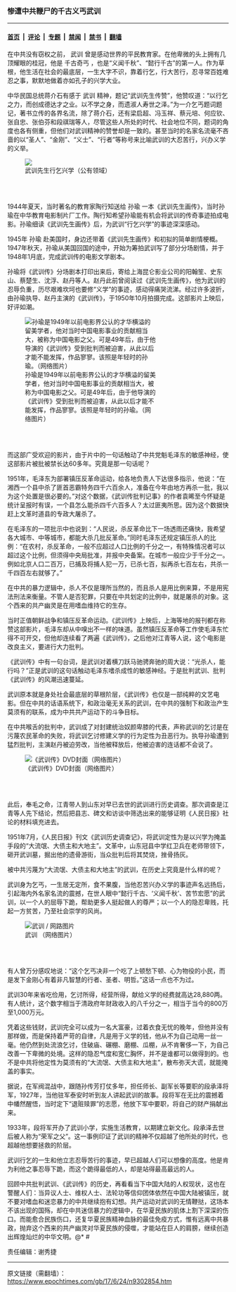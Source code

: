 ### 惨遭中共鞭尸的千古义丐武训

---

#### [首页](../../../..?n9302854) &nbsp;|&nbsp; [评论](../../../../../epoch-comment?n9302854) &nbsp;|&nbsp; [专题](../../../../../epoch-special?n9302854) &nbsp;|&nbsp; [禁闻](../../../../../epoch-news?n9302854) &nbsp;|&nbsp; [禁书](../../../../../books?n9302854) &nbsp;|&nbsp; [翻墙](https://github.com/gfw-breaker/nogfw/blob/master/README.md?n9302854)


<div class="post_content" id="artbody" itemprop="articleBody">
 <!-- article content begin -->
 <p>
  在中共没有窃权之前，
  <ok href="https://www.epochtimes.com/gb/tag/%E6%AD%A6%E8%AE%AD.html">
   武训
  </ok>
  曾是感动世界的平民教育家。在他卑微的头上拥有几顶耀眼的桂冠，他是
  <ok href="https://www.epochtimes.com/gb/tag/%E5%8D%83%E5%8F%A4%E5%A5%87%E4%B8%90.html">
   千古奇丐
  </ok>
  ，也是“义闻千秋”、“懿行千古”的第一人。作为草根，他生活在社会的最底层，一生大字不识，靠着行乞，行大苦行，忍寻常百姓难忍之事，默默地做着亦如孔子的兴学大业。
 </p>
 <p>
  中华民国总统蒋介石有感于
  <ok href="https://www.epochtimes.com/gb/tag/%E6%AD%A6%E8%AE%AD.html">
   武训
  </ok>
  精神，题记“武训先生传赞”，他赞叹道：“以行乞之力，而创成德达才之业。以不学之身，而遗淑人寿世之泽。”为一介乞丐题词题记，著书立传的各界名流，除了蒋介石，还有梁启超、冯玉祥、蔡元培、何应钦、张自忠、张伯芬和段祺瑞等人，尽管这些人所处的时代、社会地位不同，题词的角度也各有侧重，但他们对武训精神的赞誉却是一致的。甚至当时的名家名流毫不吝啬的以“圣人”、“金刚”、“义士”、“行者”等称号来比喻武训的大忍苦行，兴办义学的义举。
 </p>
 <figure aria-describedby="caption-attachment-9302882" class="wp-caption aligncenter" id="attachment_9302882" style="width: 300px">
  <ok href="https://i.epochtimes.com/assets/uploads/2017/06/1706241230531456.jpg" target="_blank">
   <img class="wp-image-9302882" src="https://i.epochtimes.com/assets/uploads/2017/06/1706241230531456-600x768.jpg"/>
  </ok>
  <br/><figcaption class="wp-caption-text" id="caption-attachment-9302882">
   武训先生行乞兴学（公有领域）
  </figcaption><br/>
 </figure><br/>
 <p>
  1944年夏天，当时著名的教育家陶行知送给
  <ok href="https://www.epochtimes.com/gb/tag/%E5%AD%99%E7%91%9C.html">
   孙瑜
  </ok>
  一本《武训先生画传》，当时孙瑜在中华教育电影制片厂工作。陶行知希望孙瑜能有机会将武训的传奇事迹拍成电影。孙瑜细读《武训先生画传》后，为武训“行乞兴学”的事迹深深感动。
 </p>
 <p>
  1945年
  <ok href="https://www.epochtimes.com/gb/tag/%E5%AD%99%E7%91%9C.html">
   孙瑜
  </ok>
  赴美国时，身边还带着《武训先生画传》和初拟的简单剧情梗概。1947年秋天，孙瑜从美国回国的途中，开始为筹拍武训写了部分分场剧情，并于1948年1月底，完成武训传的电影文学剧本。
 </p>
 <p>
  孙瑜将《武训传》分场剧本打印出来后，寄给上海昆仑影业公司的阳翰笙、史东山、蔡楚生、沈浮、赵丹等人。赵丹此前曾阅读过《武训先生画传》，他为武训的忍辱负重，历尽艰难坎坷也要修“义学”的事迹，感动得痛哭流涕。经过许多波折，由孙瑜执导、赵丹主演的《武训传》，于1950年10月拍摄完成。这部影片上映后，好评如潮。
 </p>
 <figure aria-describedby="caption-attachment-6570866" class="wp-caption aligncenter" id="attachment_6570866" style="width: 300px">
  <ok href=" https://i.epochtimes.com/assets/uploads/2012/03/1203302123312504.jpg" rel="noreferrer noopener" target="_blank">
   <img alt="孙瑜是1949年以前电影界公认的才华横溢的留美学者，他对当时中国电影事业的贡献相当大，被称为中国电影之父。可是49年后，由于他导演的《武训传》受到批判而被迫害，从此以后才能不能发挥，作品寥寥。该照是年轻时的孙瑜。（网络图片）" class="wp-image-6570866" src="https://i.epochtimes.com/assets/uploads/2012/03/1203302123312504.jpg"/>
  </ok>
  <br/><figcaption class="wp-caption-text" id="caption-attachment-6570866">
   孙瑜是1949年以前电影界公认的才华横溢的留美学者，他对当时中国电影事业的贡献相当大，被称为中国电影之父。可是49年后，由于他导演的《武训传》受到批判而被迫害，从此以后才能不能发挥，作品寥寥。该照是年轻时的孙瑜。（网络图片）
  </figcaption><br/>
 </figure><br/>
 <p>
  而这部广受欢迎的影片，由于片中的一句话触动了中共党魁毛泽东的敏感神经，使这部影片被批被禁长达60多年。究竟是那一句话呢？
 </p>
 <p>
  1951年，毛泽东为部署镇压反革命运动，给各地负责人下达很多指示，他说：“在湘西一个县中杀了匪首恶霸特务四千六百余人，准备在今年由地方再杀一批，我以为这个处置是很必要的。”对这个数据，《武训传批判记事》的作者袁晞至今怀疑是统计呈报时有误，一个县怎么能杀四千六百多人？太过匪夷所思。因为这个数据快赶上文革时道县的专政大屠杀了。
 </p>
 <p>
  在毛泽东的一项批示中也说到：“人民说，杀反革命比下一场透雨还痛快，我希望各大城市、中等城市，都能大杀几批反革命。”同时毛泽东还规定镇压杀人的比例：“在农村，杀反革命，一般不应超过人口比例的千分之一，有特殊情况者可以超过这个比例，但须得中央局批准，并报中央备案。在城市一般应少于千分之一。例如北京人口二百万，已捕及将捕人犯一万，已杀七百，拟再杀七百左右，共杀一千四百左右就够了。”
 </p>
 <p>
  在中共的暴力逻辑中，杀人不仅是理所当然的，而且杀人是用比例来算，不是用宪法刑法来衡量。不管人是否犯罪，只要在中共划定的比例中，就是屠杀的对象。这个西来的共产幽灵是在用嗜血维持它的生存。
 </p>
 <p>
  当时正值朝鲜战争和镇压反革命运动。《武训传》上映后，上海等地的报刊都在称赞这部影片，毛泽东却从中嗅出不一样的味道。虽然镇压反革命等工作使毛泽东忙得不可开交，但他却连续看了两遍《武训传》，之后他对江青等人说，这个电影是改良主义，要进行大力批判。
 </p>
 <p>
  《武训传》中有一句台词，是武训对着横刀跃马驰骋奔驰的周大说：“光杀人，能行吗？”正是武训的这句话触动毛泽东嗜杀成性的敏感神经。于是批判武训、批判《武训传》的风潮迅速蔓延。
 </p>
 <p>
  武训原本就是身处社会最底层的草根阶层，《武训传》也仅是一部纯粹的文艺电影。但在中共的话语系统下，和政治毫无关系的武训，在中共的强制下和政治产生莫须有的联系，成为中共共产运动下的斗争目标。
 </p>
 <p>
  在中共喉舌的批判中，武训成了对封建统治奴颜卑膝的代表，声称武训的乞讨是在污蔑农民革命的失败，将武训乞讨修建义学的行为定性为丑恶行为。执导孙瑜遭到猛烈批判，主演赵丹被迫劳改，当他被释放后，他被迫害的连话都不会说了。
 </p>
 <figure aria-describedby="caption-attachment-6570093" class="wp-caption aligncenter" id="attachment_6570093" style="width: 300px">
  <ok href=" https://i.epochtimes.com/assets/uploads/2012/03/1203232231342504-450x598.jpg" rel="noreferrer noopener" target="_blank">
   <img alt="《武训传》DVD封面（网络图片）" class="wp-image-6570093" src="https://i.epochtimes.com/assets/uploads/2012/03/1203232231342504-450x598.jpg"/>
  </ok>
  <br/><figcaption class="wp-caption-text" id="caption-attachment-6570093">
   《武训传》DVD封面（网络图片）
  </figcaption><br/>
 </figure><br/>
 <p>
  此后，奉毛之命，江青带人到山东对早已去世的武训进行历史调查。那次调查是江青等人先下结论，然后把县志、碑文和访谈中筛选出来的能够证明《人民日报》社论的材料填充进去。
 </p>
 <p>
  1951年7月，《人民日报》刊文《武训历史调查记》，将武训定性为是以兴学为掩盖手段的“大流氓、大债主和大地主”。文革中，山东冠县中学红卫兵在老师带领下，砸开武训墓，掘出他的遗骨游街，当众批判后将其焚烧，挫骨扬灰。
 </p>
 <p>
  被中共污蔑为“大流氓、大债主和大地主”的武训，在历史上究竟是什么样的呢？
 </p>
 <p>
  武训身为乞丐，一生居无定所，食不果腹，当他忍苦兴办义学的事迹声名远扬后，引起海内外名家名流的震撼，在世人眼中“懿行千古、‘义闻千秋’、苦节宏愿”的武训，以一个人的屈辱下跪，帮助更多人挺起做人的尊严；以一个人的隐忍卑贱，托起一方贫苦，乃至社会崇学的风尚。
 </p>
 <figure aria-describedby="caption-attachment-6979656" class="wp-caption aligncenter" id="attachment_6979656" style="width: 300px">
  <ok href=" https://i.epochtimes.com/assets/uploads/2010/08/1008012142371734.jpg" rel="noreferrer noopener" target="_blank">
   <img alt="武训 / 网路图片" class="wp-image-6979656" src="https://i.epochtimes.com/assets/uploads/2010/08/1008012142371734.jpg"/>
  </ok>
  <br/><figcaption class="wp-caption-text" id="caption-attachment-6979656">
   武训 （网络图片）
  </figcaption><br/>
 </figure><br/>
 <p>
  有人曾万分感叹地说：“这个乞丐决非一个吃了上顿愁下顿、心为物役的小民，而是发下金刚心有着非凡智慧的行者、圣者、明哲。”这话一点也不为过。
 </p>
 <p>
  武训30年来省吃俭用，乞讨所得，经营所得，献给义学的经费就高达28,880两。有人统计，这个数字相当于清政府年财政收入的八千分之一，相当于当今的800万至1,000万元。
 </p>
 <p>
  凭着这些钱财，武训完全可以成为一名大富豪，过着衣食无忧的晚年，但他并没有那样做，而是保持着严苛的自律，凡是用于义学的钱，他从不为自己动用一丝一毫。他仍然到处流浪乞讨，住破庙、碾棚、磨棚、瓜棚，从不肯奢侈一下，为自己改善一下卑微的处境。这样的隐忍气度和宽仁胸怀，并不是谁都可以做得到的。也不是中共将他定性为莫须有的“大流氓、大债主和大地主”，散布弥天大谎，就能掩盖的事实。
 </p>
 <p>
  据说，在军阀混战中，跟随孙传芳打仗多年，担任师长、副军长等要职的段承泽将军，1927年，当他驻军泰安时听到友人讲起武训的故事。段将军在无比的震撼着中幡然醒悟，当时定下“退赃赎罪”的志愿，他放下军中要职，将自己的财产捐献出来。
 </p>
 <p>
  1933年，段将军开办了武训小学，实施生活教育，以期建立新文化。段承泽去世后被人称为“荣军之父”。这一事例印证了武训的精神不仅超越了他所处的时代，也超越他想要拯救的阶层。
 </p>
 <p>
  武训行乞的一生和他立志忍辱苦行的事迹，早已超越人们可以想像的高度。他是肯为利他之事忍辱下跪，而这个跪得最低的人，却是站得最高最远的人。
 </p>
 <p>
  回顾中共批判武训、《武训传》的历史，再看看当下中国大陆的人权现状，这也在警醒人们：当异议人士、维权人士、法轮功等信仰团体依然在中国大陆被镇压，就不要对嗜血和迷恋暴力的中共继续抱有幻想。共产运动对武训的无情鞭挞，这场本不该出现的国殇，却在中共迷信暴力的逻辑中，在华夏民族的肌体上割下深深的伤口。而能愈合民族伤口，还复华夏民族精神血脉的最佳免疫方式，惟有远离中共暴政，抛弃这个西来的共产幽灵对华夏民族的侵噬，才能站在巨人的肩膀，继续创造出辉煌灿烂的中华文明。@* #
 </p>
 <p>
  责任编辑：谢秀捷
 </p>
 <!-- article content end -->
 <div id="below_article_ad">
 </div>
</div>


---

原文链接（需翻墙）：https://www.epochtimes.com/gb/17/6/24/n9302854.htm
